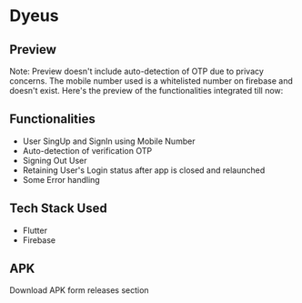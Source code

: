 # Dyeus

## Preview

Note: Preview doesn't include auto-detection of OTP due to privacy concerns. The mobile number used is a whitelisted
number on firebase and doesn't exist. Here's the preview of the functionalities integrated till now:

## Functionalities

- User SingUp and SignIn using Mobile Number
- Auto-detection of verification OTP
- Signing Out User
- Retaining User's Login status after app is closed and relaunched
- Some Error handling

## Tech Stack Used

- Flutter
- Firebase

## APK

Download APK form releases section